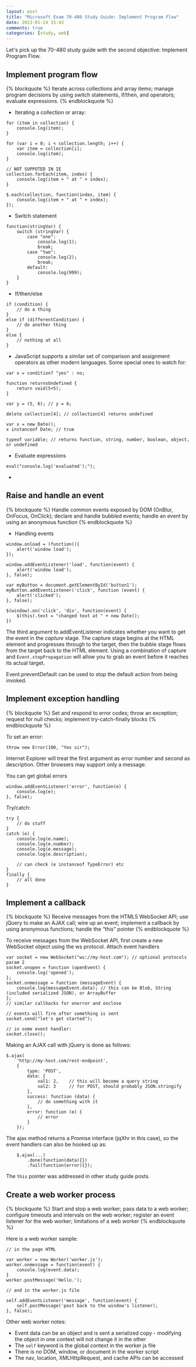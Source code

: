 ```yaml
---
layout: post
title: "Microsoft Exam 70-480 Study Guide: Implement Program Flow"
date: 2013-01-24 15:43
comments: true
categories: [study, web]
---
```


Let's pick up the 70-480 study guide with the second objective: Implement Program Flow.<!--more-->

## Implement program flow

{% blockquote %}
Iterate across collections and array items; manage program decisions by using switch statements, if/then, and operators; evaluate expressions.
{% endblockquote %}

* Iterating a collection or array:

```
for (item in collection) {
	console.log(item);
}

for (var i = 0; i < collection.length; i++) {
	var item = collection[i];
	console.log(item);
}

// NOT SUPPOTED IN IE
collection.forEach(item, index) {
	console.log(item + " at " + index);
}

$.each(collection, function(index, item) {
	console.log(item + " at " + index);
});
```

* Switch statement

```
function(stringVar) {
	switch (stringVar) {
		case "one":
			console.log(1);
			break;
		case "two":
			console.log(2);
			break;
		default:
			console.log(999);
	}
}
```
* If/then/else

```
if (condition) {
	// do a thing
}
else if (differentCondition) {
	// do another thing
}
else {
	// nothing at all
}
```

* JavaScript supports a similar set of comparison and assignment operators as other modern languages. Some special ones to watch for:

```
var x = condition? "yes" : no;

function returnsUndefined {
	return void(5+5);
}

var y = (5, 6); // y = 6;

delete collection[4]; // collection[4] returns undefined

var x = new Date();
x instanceof Date; // true

typeof variable; // returns function, string, number, boolean, object, or undefined
```

* Evaluate expressions

```
eval("console.log('evaluated');");
```

* 

## Raise and handle an event

{% blockquote %}
Handle common events exposed by DOM (OnBlur, OnFocus, OnClick); declare and handle bubbled events; handle an event by using an anonymous function
{% endblockquote %}

* Handling events

```
window.onload = (function(){
	alert('window load');
});

window.addEventListener('load', function(event) {
	alert('window load');
}, false);

var myButton = document.getElementById('button1');
myButton.addEventListener('click', function (event) {
	alert('clicked');
}, false);

$(window).on('click', 'div', function(event) {
	$(this).text = "changed text at " + new Date();
})

```

The third argument to addEventListener indicates whether you want to get the event in the *capture* stage. The capture stage begins at the HTML element and progresses through to the target, then the bubble stage flows from the target back to the HTML element. Using a combination of capture and `Event.stopPropagation` will allow you to grab an event before it reaches its actual target.

Event.preventDefault can be used to stop the default action from being invoked.

## Implement exception handling

{% blockquote %}
Set and respond to error codes; throw an exception; request for null checks; implement try-catch-finally blocks
{% endblockquote %}

To set an error:

`throw new Error(100, "Yes sir");`

Internet Explorer will treat the first argument as error number and second as description. Other browsers may support only a message.

You can get global errors

```
window.addEventListener('error', function(e) {
	console.log(e);
}, false);
```

Try/catch:

```
try {
	// do stuff
}
catch (e) {
	console.log(e.name);
	console.log(e.number);
	console.log(e.message);
	console.log(e.description);

	// can check (e instanceof TypeError) etc
}
finally {
	// all done
}

```
## Implement a callback

{% blockquote %}
Receive messages from the HTML5 WebSocket API; use jQuery to make an AJAX call; wire up an event; implement a callback by using anonymous functions; handle the “this” pointer
{% endblockquote %}

To receive messages from the WebSocket API, first create a new WebSocket object using the ws protocol. Attach event handlers 

```
var socket = new WebSocket("ws://my-host.com"); // optional protocols param 2
socket.onopen = function (openEvent) {
	console.log('opened');
};
socket.onmessage = function (messageEvent) {
	console.log(messageEvent.data); // this can be Blob, String (included serialized JSON), or ArrayBuffer
};
// similar callbacks for onerror and onclose

// events will fire after something is sent
socket.send("let's get started");

// in some event handler:
socket.close();
```

Making an AJAX call with jQuery is done as follows:

```
$.ajax(
	'http://my-host.com/rest-endpoint',
	{
		type: 'POST',
		data: {
			val1: 2,	// this will become a query string
			val2: 3		// for POST, should probably JSON.stringify
		},
		success: function (data) {
			// do something with it
		},
		error: function (e) { 
			// error
		}
	});
```

The ajax method returns a Promise interface (jqXhr in this case), so the event handlers can also be hooked up as:

```
	$.ajax(...)
		.done(function(data){})
		.fail(function(error){});
```

The `this` pointer was addressed in other study guide posts.

## Create a web worker process

{% blockquote %}
Start and stop a web worker; pass data to a web worker; configure timeouts and intervals on the web worker; register an event listener for the web worker; limitations of a web worker
{% endblockquote %}

Here is a web worker sample:

```
// in the page HTML

var worker = new Worker('worker.js');
worker.onmessage = function(event) {
	console.log(event.data);
}
worker.postMessage('Hello.');

// and in the worker.js file

self.addEventListener('message', function(event) {
	self.postMessage('post back to the window's listener);
}, false);
```

Other web worker notes:

* Event data can be an object and is sent a serialized copy - modifying the object in one context will not change it in the other
* The `self` keyword is the global context in the worker js file
* There is no DOM, window, or document in the worker script
* The nav, location, XMLHttpRequest, and cache APIs can be accessed